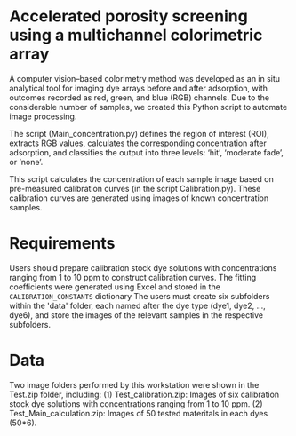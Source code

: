 # Accelerated porosity screening using a multichannel colorimetric array

A computer vision–based colorimetry method was developed as an in situ analytical tool for imaging dye arrays before and after adsorption, with outcomes recorded as red, green, and blue (RGB) channels. Due to the considerable number of samples, we created this Python script to automate image processing. 

The script (Main_concentration.py) defines the region of interest (ROI), extracts RGB values, calculates the corresponding concentration after adsorption, and classifies the output into three levels: ‘hit’, ‘moderate fade’, or ‘none’. 

This script calculates the concentration of each sample image based on pre-measured calibration curves (in the script Calibration.py). These calibration curves are generated using images of known concentration samples.

# Requirements

Users should prepare calibration stock dye solutions with concentrations ranging from 1 to 10 ppm to construct calibration curves. The fitting coefficients were generated using Excel and stored in the `CALIBRATION_CONSTANTS` dictionary
The users must create six subfolders within the 'data' folder, each named after the dye type (dye1, dye2, ..., dye6), and store the images of the relevant samples in the respective subfolders.

# Data
Two image folders performed by this workstation were shown in the Test.zip folder, including:
(1) Test_calibration.zip: Images of six calibration stock dye solutions with concentrations ranging from 1 to 10 ppm.
(2) Test_Main_calculation.zip: Images of 50 tested materitals in each dyes (50*6).
